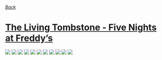 ###### [Back](../Readme.md)
# [The Living Tombstone - Five Nights at Freddy’s](text.md)
![](0.jpg)
![](1.jpg)
![](2.jpg)
![](3.jpg)
![](4.jpg)
![](5.jpg)
![](6.jpg)
![](7.jpg)
![](8.jpg)
![](9.jpg)
![](10.jpg)
